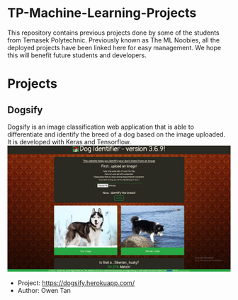 # TP-Machine-Learning-Projects
This repository contains previous projects done by some of the students from Temasek Polytechnic. Previously known as The ML Noobies, all the deployed projects have been linked here for easy management. We hope this will benefit future students and developers.

# Projects
## Dogsify
Dogsify is an image classification web application that is able to differentiate and identify the breed of a dog based on the image uploaded. It is developed with Keras and Tensorflow.
![alt text](dogsify.PNG "Dogsify")
  * Project: https://dogsify.herokuapp.com/
  * Author: Owen Tan


